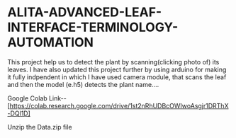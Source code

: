 # ALITA-ADVANCED-LEAF-INTERFACE-TERMINOLOGY-AUTOMATION

This project help us to detect the plant by scanning(clicking photo of) its leaves. I have also updated this project further by using arduino for making it fully indpendent in which I have used camera module, that scans the leaf and then the model (e.h5) detects the plant name....

Google Colab Link-- [https://colab.research.google.com/drive/1st2nRhUDBcOWIwoAsgjr1DRThX-DQl1D]

Unzip the Data.zip file
